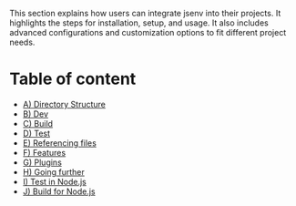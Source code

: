 This section explains how users can integrate jsenv into their projects. It highlights the steps for installation, setup, and usage. It also includes advanced configurations and customization options to fit different project needs.

# Table of content

<!-- PLACEHOLDER_START:TOC_DIRECTORY -->

<ul>
  <li>
    <a href="a_directory_structure/a_directory_structure.md">
      A) Directory Structure
    </a>
  </li>
  <li>
    <a href="b_dev/b_dev.md">
      B) Dev
    </a>
  </li>
  <li>
    <a href="c_build/c_build.md">
      C) Build
    </a>
  </li>
  <li>
    <a href="d_test/d_test.md">
      D) Test
    </a>
  </li>
  <li>
    <a href="e_referencing_files/e_referencing_files.md">
      E) Referencing files
    </a>
  </li>
  <li>
    <a href="f_features/f_features.md">
      F) Features
    </a>
  </li>
  <li>
    <a href="g_plugins/g_plugins.md">
      G) Plugins
    </a>
  </li>
  <li>
    <a href="h_going_further/h_going_further.md">
      H) Going further
    </a>
  </li>
  <li>
    <a href="i_test_in_node/i_test_in_node.md">
      I) Test in Node.js
    </a>
  </li>
  <li>
    <a href="j_build_for_node/j_build_for_node.md">
      J) Build for Node.js
    </a>
  </li>
</ul>

<!-- PLACEHOLDER_END -->
